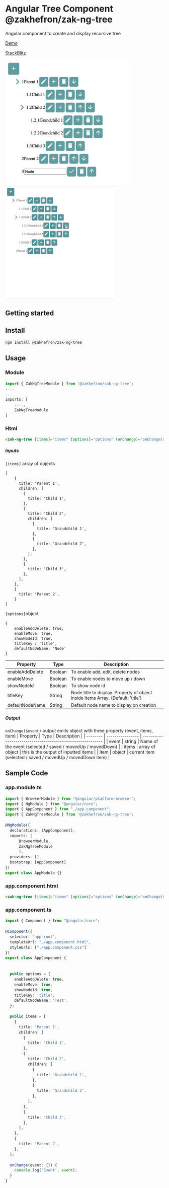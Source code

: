 #  Angular Tree Component @zakhefron/zak-ng-tree

Angular component to create and display recursive tree

[Demo](https://angular-ivy-anwpnr.stackblitz.io/)

[StackBlitz](https://stackblitz.com/edit/angular-ivy-anwpnr?file=src%2Fapp%2Fapp.component.html)

<img src="https://raw.githubusercontent.com/zakhefron/zak-ng-tree/main/assets/demo.jpg" width="400"/>

<img src="https://raw.githubusercontent.com/zakhefron/zak-ng-tree/main/assets/demo.gif" width="350"/>



## Getting started
## Install

```sh
npm install @zakhefron/zak-ng-tree
```

## Usage

### Module

```typescript
import { ZakNgTreeModule } from '@zakhefron/zak-ng-tree';
....
...
imports: [
    ....,
    ZakNgTreeModule
]
```

### Html

```html
<zak-ng-tree [items]="items" [options]="options" (onChange)="onChange($event)"></zak-ng-tree>
```
##### Inputs ######
`[items]` array of objects 
```
[
    {
      title: 'Parent 1',
      children: [
        {
          title: 'Child 1',
        },
        {
          title: 'Child 2',
          children: [
            {
              title: 'Grandchild 1',
            },
            {
              title: 'Grandchild 2',
            },
          ],
        },
        {
          title: 'Child 3',
        },
      ],
    },
    {
      title: 'Parent 2',
    }
]
```

`[options]`object 

```
{
    enableAddDelete: true,
    enableMove: true,
    showNodeId: true,
    titleKey : 'title', 
    defaultNodeName: 'Node'
}
```
  
| Property        |  Type    |  Description                                                                    |
| ----------------| -------- | ------------------------------------------------------------------------------- |
| enableAddDelete | Boolean  | To enable add, edit, delete nodes                                               |
| enableMove      | Boolean  | To enable nodes to move up / down                                               |
| showNodeId      | Boolean  | To show node id                                                                 |
| titleKey        | String   | Node title to display. Property of object inside Items Array. (Default: 'title')|
| defaultNodeName | String   | Default node name to display on creation |
##### Output ######
`onChange($event)` output emits object with three property (event, items, item)
| Property |  Type            |  Description                                               |
| -------- | ---------------- | ---------------------------------------------------------- |
| event    |  string          | Name of the event (selected / saved / movedUp / movedDown) |
| items    |  array of object | this is the output of inputted items                       |
| item     |  object          | current item (selected / saved / movedUp / movedDown item) |

## Sample Code
### app.module.ts

```typescript
import { BrowserModule } from "@angular/platform-browser";
import { NgModule } from "@angular/core";
import { AppComponent } from "./app.component";
import { ZakNgTreeModule } from '@zakhefron/zak-ng-tree';

@NgModule({
  declarations: [AppComponent],
  imports: [
      BrowserModule, 
      ZakNgTreeModule
      ],
  providers: [],
  bootstrap: [AppComponent]
})
export class AppModule {}
```

### app.component.html

```html
<zak-ng-tree [items]="items" [options]="options" (onChange)="onChange($event)"></zak-ng-tree>
```

### app.component.ts

```typescript
import { Component } from "@angular/core";

@Component({
  selector: "app-root",
  templateUrl: "./app.component.html",
  styleUrls: ["./app.component.css"]
})
export class AppComponent {  


  public options = {
    enableAddDelete: true,
    enableMove: true,
    showNodeId: true,
    titleKey: 'title',
    defaultNodeName: 'Test',
  };

  public items = [
    {
      title: 'Parent 1',
      children: [
        {
          title: 'Child 1',
        },
        {
          title: 'Child 2',
          children: [
            {
              title: 'Grandchild 1',
            },
            {
              title: 'Grandchild 2',
            },
          ],
        },
        {
          title: 'Child 3',
        },
      ],
    },
    {
      title: 'Parent 2',
    },
  ];

  onChange(event: {}) {
    console.log('Event', event);
  }
}
```
